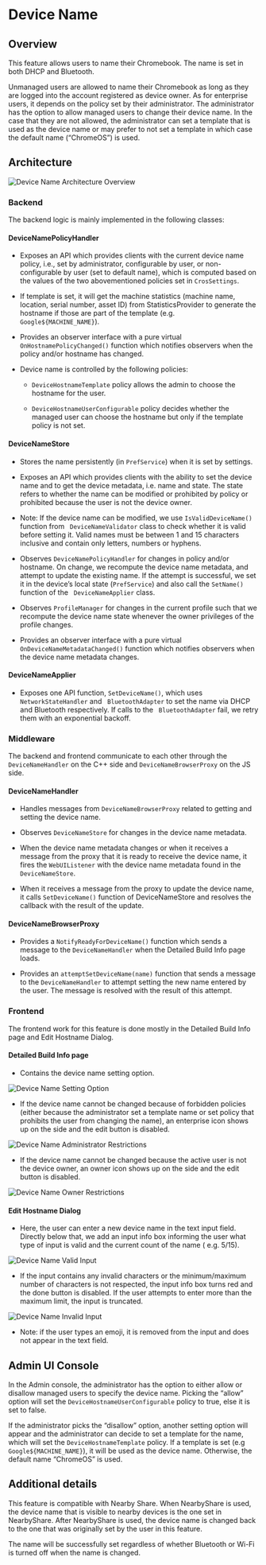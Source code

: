 # Device Name

## Overview
This feature allows users to name their Chromebook. The name is set in both DHCP and Bluetooth.

Unmanaged users are allowed to name their Chromebook as long as they are logged into the
account registered as device owner. As for enterprise users, it depends on the policy set by their
administrator. The administrator has the option to allow managed users to change their device name.
In the case that they are not allowed, the administrator can set a template that is used as the
device name or may prefer to not set a template in which case the default name (“ChromeOS”) is used.

## Architecture
![Device Name Architecture Overview](images/device_name_architecture_overview.png)

### Backend
The backend logic is mainly implemented in the following classes:

#### DeviceNamePolicyHandler
* Exposes an API which provides clients with the current device name policy, i.e., set by
administrator, configurable by user, or non-configurable by user (set to default name), which is
computed based on the values of the two abovementioned policies set in `CrosSettings`.

* If template is set, it will get the machine statistics (machine name, location, serial number,
asset ID) from StatisticsProvider to generate the hostname if those are part of the template (e.g. `
Google${MACHINE_NAME}`).

* Provides an observer interface with a pure virtual `OnHostnamePolicyChanged()` function which
notifies observers when the policy and/or hostname has changed.

* Device name is controlled by the following policies:
    * `DeviceHostnameTemplate` policy allows the admin to choose the hostname for the user.

    * `DeviceHostnameUserConfigurable` policy decides whether the managed user can choose the
     hostname but only if the template policy is not set.

#### DeviceNameStore
* Stores the name persistently (in `PrefService`) when it is set by settings.

* Exposes an API which provides clients with the ability to set the device name and to get the
device metadata, i.e. name and state. The state refers to whether the name can be modified or
prohibited by policy or prohibited because the user is not the device owner.

* Note: If the device name can be modified, we use `IsValidDeviceName()` function from `
DeviceNameValidator` class to check whether it is valid before setting it. Valid names must be
between 1 and 15 characters inclusive and contain only letters, numbers or hyphens.

* Observes `DeviceNamePolicyHandler` for changes in policy and/or hostname. On change, we recompute
the device name metadata, and attempt to update the existing name. If the attempt is successful, we
set it in the device’s local state (`PrefService`) and also call the `SetName()` function of the `
DeviceNameApplier` class.

* Observes `ProfileManager` for changes in the current profile such that we recompute the device
name state whenever the owner privileges of the profile changes.
* Provides an observer interface with a pure virtual `OnDeviceNameMetadataChanged()` function which
notifies observers when the device name metadata changes.

#### DeviceNameApplier

* Exposes one API function, `SetDeviceName()`, which uses `NetworkStateHandler` and `
BluetoothAdapter` to set the name via DHCP and Bluetooth respectively. If calls to the `
BluetoothAdapter` fail, we retry them with an exponential backoff.

### Middleware
The backend and frontend communicate to each other through the `DeviceNameHandler` on the C++ side
and `DeviceNameBrowserProxy` on the JS side.

#### DeviceNameHandler
* Handles messages from `DeviceNameBrowserProxy` related to getting and setting the device name.

* Observes `DeviceNameStore` for changes in the device name metadata.

* When the device name metadata changes or when it receives a message from the proxy that it is
ready to receive the device name, it fires the `WebUIListener` with the device name metadata found
in the `DeviceNameStore`.

* When it receives a message from the proxy to update the device name, it calls `SetDeviceName()`
function of DeviceNameStore and resolves the callback with the result of the update.

#### DeviceNameBrowserProxy
* Provides a `NotifyReadyForDeviceName()` function which sends a message to the  `DeviceNameHandler`
when the Detailed Build Info page loads.

* Provides an `attemptSetDeviceName(name)` function that sends a message to the `DeviceNameHandler`
to attempt setting the new name entered by the user. The message is resolved with the result of
this attempt.

### Frontend
The frontend work for this feature is done mostly in the Detailed Build Info page and Edit Hostname
Dialog.

#### Detailed Build Info page
* Contains the device name setting option.

![Device Name Setting Option](images/device_name_setting_option.png)


* If the device name cannot be changed because of forbidden policies (either because the
administrator set a template name or set policy that prohibits the user from changing the name), an
enterprise icon shows up on the side and the edit button is disabled.

![Device Name Administrator Restrictions](images/device_name_administrator_restrictions.png)


* If the device name cannot be changed because the active user is not the device owner, an owner
icon shows up on the side and the edit button is disabled.

![Device Name Owner Restrictions](images/device_name_owner_restrictions.png)


#### Edit Hostname Dialog
* Here, the user can enter a new device name in the text input field. Directly below that, we add
an input info box informing the user what type of input is valid and the current count of the name (
e.g. 5/15).

![Device Name Valid Input](images/device_name_valid_input.png)

* If the input contains any invalid characters or the minimum/maximum number of characters is not
respected, the input info box turns red and the done button is disabled. If the user attempts to
enter more than the maximum limit, the input is truncated.

![Device Name Invalid Input](images/device_name_invalid_input.png)

* Note: if the user types an emoji, it is removed from the input and does not appear in the text
field.

## Admin UI Console
In the Admin console, the administrator has the option to either allow or disallow managed users to
specify the device name. Picking the “allow” option will set the `DeviceHostnameUserConfigurable`
policy to true, else it is set to false.

If the administrator picks the “disallow” option, another setting option will appear and the
administrator can decide to set a template for the name, which will set the `DeviceHostnameTemplate`
policy. If a template is set (e.g `Google${MACHINE_NAME}`), it will be used as the device name.
Otherwise, the default name “ChromeOS” is used.


## Additional details
This feature is compatible with Nearby Share. When NearbyShare is used, the device name that is
visible to nearby devices is the one set in NearbyShare. After NearbyShare is used, the device name
is changed back to the one that was originally set by the user in this feature.

The name will be successfully set regardless of whether Bluetooth or Wi-Fi is turned off when the
name is changed.